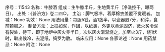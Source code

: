 序号：11543
名称：牛膝酒
组成：生牛膝半斤，生地黄半斤（净洗控干，曝两日）。
出处：《普济方》卷二四○。
主治：脚气极冷，着厚棉衣盖覆不觉暖者。
加减：None
功效：None
用法用量：每服5钱，酒1盏半，以瓷器煎7分，和滓，食前顿服之。
制备方法：上捣如泥，作团，以纸裹，外更以黄泥固济，微火炙令泥有裂处，待干，即于地炉中灰火养半日，次以灰火渐渐烧之，加至火3斤，烧1伏时，取出候冷，去泥纸，捣罗为散。
临床应用：None
各家论述：None
用药禁忌：None
附注：None
